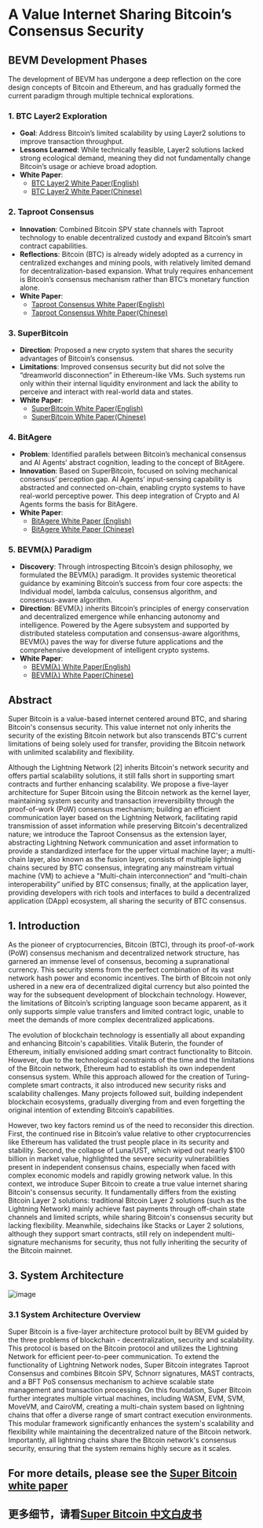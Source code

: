 # A Value Internet Sharing Bitcoin’s Consensus Security

## BEVM Development Phases
The development of BEVM has undergone a deep reflection on the core design concepts of Bitcoin and Ethereum, and has gradually formed the current paradigm through multiple technical explorations.
### 1. BTC Layer2 Exploration
- **Goal**: Address Bitcoin’s limited scalability by using Layer2 solutions to improve transaction throughput.  
- **Lessons Learned**: While technically feasible, Layer2 solutions lacked strong ecological demand, meaning they did not fundamentally change Bitcoin’s usage or achieve broad adoption.  
- **White Paper**: 
  - [BTC Layer2 White Paper(English)](https://github.com/btclayer2/BEVM-white-paper-2023/blob/main/BEVM%20%E2%80%94%20An%20EVM-compatible%20Bitcoin%20Layer%202.pdf) 
  - [BTC Layer2 White Paper(Chinese)](https://github.com/btclayer2/BEVM-white-paper-2023/blob/main/BEVM%E7%99%BD%E7%9A%AE%E4%B9%A6.pdf)

### 2. Taproot Consensus
- **Innovation**: Combined Bitcoin SPV state channels with Taproot technology to enable decentralized custody and expand Bitcoin’s smart contract capabilities.  
- **Reflections**: Bitcoin (BTC) is already widely adopted as a currency in centralized exchanges and mining pools, with relatively limited demand for decentralization-based expansion. What truly requires enhancement is Bitcoin’s consensus mechanism rather than BTC’s monetary function alone.  
- **White Paper**: 
  - [Taproot Consensus White Paper(English)](https://github.com/btclayer2/Taproot-Consensus/blob/main/Taproot%20Consensus%20yellow%20paper.pdf)
  - [Taproot Consensus White Paper(Chinese)](https://github.com/btclayer2/Taproot-Consensus/blob/main/Taproot%20Consensus%20%E9%BB%84%E7%9A%AE%E4%B9%A6.pdf)

### 3. SuperBitcoin
- **Direction**: Proposed a new crypto system that shares the security advantages of Bitcoin’s consensus.  
- **Limitations**: Improved consensus security but did not solve the “dreamworld disconnection” in Ethereum-like VMs. Such systems run only within their internal liquidity environment and lack the ability to perceive and interact with real-world data and states.  
- **White Paper**: 
  - [SuperBitcoin White Paper(English)](https://github.com/btclayer2/SuperBitcoin/blob/main/Super%20Bitcoin%20Whitepaper.pdf)
  - [SuperBitcoin White Paper(Chinese)](https://github.com/btclayer2/SuperBitcoin/blob/main/Super%20Bitcoin%20%E4%B8%AD%E6%96%87%E7%99%BD%E7%9A%AE%E4%B9%A6.pdf)

### 4. BitAgere
- **Problem**: Identified parallels between Bitcoin’s mechanical consensus and AI Agents’ abstract cognition, leading to the concept of BitAgere.  
- **Innovation**: Based on SuperBitcoin, focused on solving mechanical consensus’ perception gap. AI Agents’ input-sensing capability is abstracted and connected on-chain, enabling crypto systems to have real-world perceptive power. This deep integration of Crypto and AI Agents forms the basis for BitAgere.  
- **White Paper**:  
  - [BitAgere White Paper (English)](https://github.com/BitAgere/BitAgere_WhitePaper/blob/main/docs/BitAgere_A_multi-dimensional_Agere_interconnection_system_based_on_Bitcoin.pdf)
  - [BitAgere White Paper (Chinese)](https://github.com/BitAgere/BitAgere_WhitePaper/blob/main/docs/BitAgere_一个以Bitcoin为底层的多元Agere互联系统.pdf)  

### 5. BEVM(λ) Paradigm
- **Discovery**: Through introspecting Bitcoin’s design philosophy, we formulated the BEVM(λ) paradigm. It provides systemic theoretical guidance by examining Bitcoin’s success from four core aspects: the Individual model, lambda calculus, consensus algorithm, and consensus-aware algorithm.  
- **Direction**: BEVM(λ) inherits Bitcoin’s principles of energy conservation and decentralized emergence while enhancing autonomy and intelligence. Powered by the Agere subsystem and supported by distributed stateless computation and consensus-aware algorithms, BEVM(λ) paves the way for diverse future applications and the comprehensive development of intelligent crypto systems.  
- **White Paper**:
  - [BEVM(λ) White Paper(English)](https://github.com/btclayer2/Agere-Consensus/blob/main/docs/Agere_Consensus_Intelligent_Cryptocurrency_Design_Based_on_BEVM.pdf)
  - [BEVM(λ) White Paper(Chinese)](https://github.com/btclayer2/Agere-Consensus/blob/main/docs/Agere%E5%85%B1%E8%AF%86_%E5%9F%BA%E4%BA%8EBEVM(%CE%BB)%E7%9A%84%E6%99%BA%E8%83%BD%E5%8A%A0%E5%AF%86%E8%B4%A7%E5%B8%81%E8%AE%BE%E8%AE%A1.pdf)

## Abstract
Super Bitcoin is a value-based internet centered around BTC, and sharing Bitcoin's consensus security. 
This value internet not only inherits the security of the existing Bitcoin network but also transcends BTC's current limitations of being solely used for transfer, providing the Bitcoin network with unlimited scalability and flexibility.

Although the Lightning Network [2] inherits Bitcoin's network security and offers partial scalability solutions, it still falls short in supporting smart contracts and further enhancing scalability.
We propose a five-layer architecture for Super Bitcoin using the Bitcoin network as the kernel layer, maintaining system security and transaction irreversibility through the proof-of-work (PoW) consensus mechanism; building an efficient communication layer based on the Lightning Network, facilitating rapid transmission of asset information while preserving Bitcoin's decentralized nature;
we introduce the Taproot Consensus as the extension layer, abstracting Lightning Network communication and asset information to provide a standardized interface for the upper virtual machine layer;
a multi-chain layer, also known as the fusion layer, consists of multiple lightning chains secured by BTC consensus, integrating any mainstream virtual machine (VM) to achieve a "Multi-chain interconnection“ and ”multi-chain interoperability” unified by BTC consensus;
finally, at the application layer, providing developers with rich tools and interfaces to build a decentralized application (DApp) ecosystem, all sharing the security of BTC consensus.

## 1. Introduction
As the pioneer of cryptocurrencies, Bitcoin (BTC), through its proof-of-work (PoW) consensus mechanism and decentralized network structure, has garnered an immense level of consensus, becoming a supranational currency. This security stems from the perfect combination of its vast network hash power and economic incentives.
The birth of Bitcoin not only ushered in a new era of decentralized digital currency but also pointed the way for the subsequent development of blockchain technology. 
However, the limitations of Bitcoin’s scripting language soon became apparent, as it only supports simple value transfers and limited contract logic, unable to meet the demands of more complex decentralized applications.

The evolution of blockchain technology is essentially all about expanding and enhancing Bitcoin's capabilities.
Vitalik Buterin, the founder of Ethereum, initially envisioned adding smart contract functionality to Bitcoin. 
However, due to the technological constraints of the time and the limitations of the Bitcoin network, Ethereum had to establish its own independent consensus system. 
While this approach allowed for the creation of Turing-complete smart contracts, it also introduced new security risks and scalability challenges. 
Many projects followed suit, building independent blockchain ecosystems, gradually diverging from and even forgetting the original intention of extending Bitcoin’s capabilities.

However, two key factors remind us of the need to reconsider this direction. 
First, the continued rise in Bitcoin’s value relative to other cryptocurrencies like Ethereum has validated the trust people place in its security and stability. 
Second, the collapse of Luna/UST, which wiped out nearly $100 billion in market value, highlighted the severe security vulnerabilities present in independent consensus chains, especially when faced with complex economic models and rapidly growing network value.
In this context, we introduce Super Bitcoin to create a true value internet sharing Bitcoin's consensus security.
It fundamentally differs from the existing Bitcoin Layer 2 solutions: traditional Bitcoin Layer 2 solutions (such as the Lightning Network) mainly achieve fast payments through off-chain state channels and limited scripts, while sharing Bitcoin's consensus security but lacking flexibility.
Meanwhile, sidechains  like Stacks or Layer 2 solutions, although they support smart contracts, still rely on independent multi-signature mechanisms for security, thus not fully inheriting the security of the Bitcoin mainnet.


## 3. System Architecture
![image](https://github.com/user-attachments/assets/04785c9a-0665-483f-a892-b257f4aec2d9)

### 3.1 System Architecture Overview
Super Bitcoin is a five-layer architecture protocol built by BEVM guided by the three problems of blockchain - decentralization, security and scalability.
This protocol is based on the Bitcoin protocol and utilizes the Lightning Network for efficient peer-to-peer communication. 
To extend the functionality of Lightning Network nodes, Super Bitcoin integrates Taproot Consensus and combines Bitcoin SPV, Schnorr signatures, MAST contracts, and a BFT PoS consensus mechanism to achieve scalable state management and transaction processing.
On this foundation, Super Bitcoin further integrates multiple virtual machines, including WASM, EVM, SVM, MoveVM, and CairoVM, creating a multi-chain system based on lightning chains that offer a diverse range of smart contract execution environments.
This modular framework significantly enhances the system's scalability and flexibility while maintaining the decentralized nature of the Bitcoin network. 
Importantly, all lightning chains share the Bitcoin network's consensus security, ensuring that the system remains highly secure as it scales.


## For more details, please see the [Super Bitcoin white paper](https://github.com/btclayer2/SuperBitcoin/blob/main/Super%20Bitcoin%20Whitepaper.pdf)
## 更多细节，请看[Super Bitcoin 中文白皮书](https://github.com/btclayer2/SuperBitcoin/blob/main/Super%20Bitcoin%20%E4%B8%AD%E6%96%87%E7%99%BD%E7%9A%AE%E4%B9%A6.pdf)
